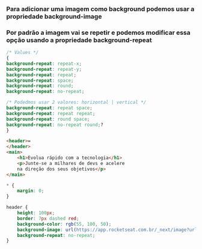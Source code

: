 ### Para adicionar uma imagem como background podemos usar a propriedade background-image

### Por padrão a imagem vai se repetir e podemos modificar essa opção usando a propriedade background-repeat

```css
/* Values */
{
background-repeat: repeat-x;
background-repeat: repeat-y;
background-repeat: repeat;
background-repeat: space;
background-repeat: round;
background-repeat: no-repeat;

/* Podedmos usar 2 valores: horizontal | vertical */
background-repeat: repeat space;
background-repeat: repeat repeat;
background-repeat: round space;
background-repeat: no-repeat round;?
}
```



```HTML
<header>=
</header>
<main>
    <h1>Evolua rápido com a tecnologia</h1>
    <p>Junte-se a milhares de devs e acelere
    na direção dos seus objetivos</p>
</main>
```
```CSS
* {
    margin: 0;
}

header {
    height: 100px;
    border: 7px dashed red;
    background-color: rgb(55, 100, 50);
    background-image: url(https://app.rocketseat.com.br/_next/image?url=%2Fassets%2Ficons%2Fmember-get-member%2Fgift.png&w=32&q=75);
    background-repeat: no-repeat;
}

```